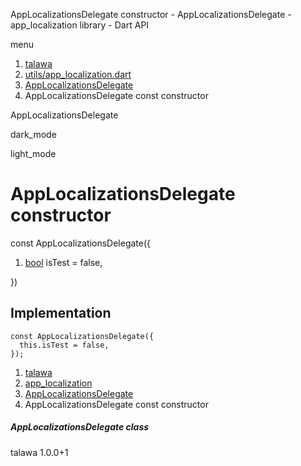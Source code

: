 




AppLocalizationsDelegate constructor - AppLocalizationsDelegate - app\_localization library - Dart API







menu

1. [talawa](../../index.html)
2. [utils/app\_localization.dart](../../file-___home_harshil_Desktop_open-source_palisadoes_talawa_lib_utils_app_localization/)
3. [AppLocalizationsDelegate](../../file-___home_harshil_Desktop_open-source_palisadoes_talawa_lib_utils_app_localization/AppLocalizationsDelegate-class.html)
4. AppLocalizationsDelegate const constructor

AppLocalizationsDelegate


dark\_mode

light\_mode




# AppLocalizationsDelegate constructor


const
AppLocalizationsDelegate({

1. [bool](https://api.flutter.dev/flutter/dart-core/bool-class.html) isTest = false,

})

## Implementation

```
const AppLocalizationsDelegate({
  this.isTest = false,
});
```

 


1. [talawa](../../index.html)
2. [app\_localization](../../file-___home_harshil_Desktop_open-source_palisadoes_talawa_lib_utils_app_localization/)
3. [AppLocalizationsDelegate](../../file-___home_harshil_Desktop_open-source_palisadoes_talawa_lib_utils_app_localization/AppLocalizationsDelegate-class.html)
4. AppLocalizationsDelegate const constructor

##### AppLocalizationsDelegate class





talawa
1.0.0+1






